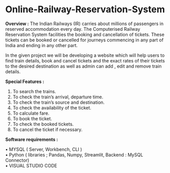 # Online-Railway-Reservation-System

**Overview :**
The Indian Railways (IR) carries about millions of passengers in reserved 
accommodation every day. The Computerised Railway Reservation System 
facilities the booking and cancellation of tickets. These tickets can be booked or 
cancelled for journeys commencing in any part of India and ending in any other 
part.

In the given project we will be developing a website which will help users to 
find train details, book and cancel tickets and the exact rates of their tickets to 
the desired destination as well as admin can add , edit and remove train details.


**Special Features :** 
1.	To search the trains.
2.	To check the train’s arrival, departure time.
3.	To check the train’s source and destination. 
4.	To check the availability of the ticket.
5.	To calculate fare.
6.	To book the ticket.
7.	To check the booked tickets.
8.	To cancel the ticket if necessary.

**Software requirements :**

•	MYSQL ( Server, Workbench, CLI )<br>
•	Python ( libraries ; Pandas, Numpy, Streamlit, Backend : MySQL Connector)  <br>
•	VISUAL STUDIO CODE<br>
